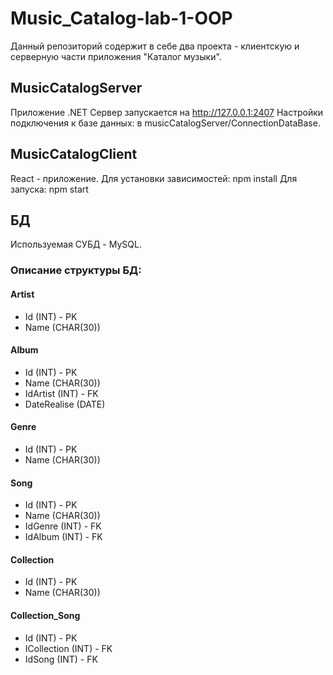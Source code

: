 # Music_Catalog-lab-1-OOP
Данный репозиторий содержит в себе два проекта - клиентскую и серверную части приложения "Каталог музыки".

## MusicCatalogServer
Приложение .NET
Сервер запускается на http://127.0.0.1:2407
Настройки подключения к базе данных: в musicCatalogServer/ConnectionDataBase.

## MusicCatalogClient
React - приложение.
Для установки зависимостей: npm install
Для запуска: npm start

## БД
Используемая СУБД - MySQL.
### Описание структуры БД:
#### Artist
- Id (INT) - PK
- Name (CHAR(30))

#### Album
- Id (INT) - PK
- Name (CHAR(30))
- IdArtist (INT) - FK
- DateRealise (DATE)

#### Genre
- Id (INT) - PK
- Name (CHAR(30))

#### Song
- Id (INT) - PK
- Name (CHAR(30))
- IdGenre (INT) - FK
- IdAlbum (INT) - FK

#### Collection
- Id (INT) - PK
- Name (CHAR(30))

#### Collection_Song
- Id (INT) - PK
- ICollection (INT) - FK
- IdSong (INT) - FK